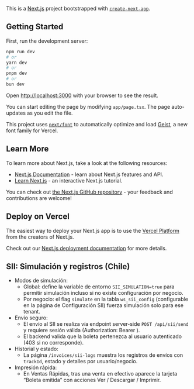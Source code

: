 This is a [Next.js](https://nextjs.org) project bootstrapped with [`create-next-app`](https://nextjs.org/docs/app/api-reference/cli/create-next-app).

## Getting Started

First, run the development server:

```bash
npm run dev
# or
yarn dev
# or
pnpm dev
# or
bun dev
```

Open [http://localhost:3000](http://localhost:3000) with your browser to see the result.

You can start editing the page by modifying `app/page.tsx`. The page auto-updates as you edit the file.

This project uses [`next/font`](https://nextjs.org/docs/app/building-your-application/optimizing/fonts) to automatically optimize and load [Geist](https://vercel.com/font), a new font family for Vercel.

## Learn More

To learn more about Next.js, take a look at the following resources:

- [Next.js Documentation](https://nextjs.org/docs) - learn about Next.js features and API.
- [Learn Next.js](https://nextjs.org/learn) - an interactive Next.js tutorial.

You can check out [the Next.js GitHub repository](https://github.com/vercel/next.js) - your feedback and contributions are welcome!

## Deploy on Vercel

The easiest way to deploy your Next.js app is to use the [Vercel Platform](https://vercel.com/new?utm_medium=default-template&filter=next.js&utm_source=create-next-app&utm_campaign=create-next-app-readme) from the creators of Next.js.

Check out our [Next.js deployment documentation](https://nextjs.org/docs/app/building-your-application/deploying) for more details.

## SII: Simulación y registros (Chile)

- Modos de simulación:
	- Global: define la variable de entorno `SII_SIMULATION=true` para permitir simulación incluso si no existe configuración por negocio.
	- Por negocio: el flag `simulate` en la tabla `ws_sii_config` (configurable en la página de Configuración SII) fuerza simulación solo para ese tenant.
- Envío seguro:
	- El envío al SII se realiza vía endpoint server-side `POST /api/sii/send` y requiere sesión válida (Authorization: Bearer <token>).
	- El backend valida que la boleta pertenezca al usuario autenticado (403 si no corresponde).
- Historial y estado:
	- La página `/invoices/sii-logs` muestra los registros de envíos con `trackId`, estado y detalles por usuario/negocio.
- Impresión rápida:
	- En Ventas Rápidas, tras una venta en efectivo aparece la tarjeta “Boleta emitida” con acciones Ver / Descargar / Imprimir.
